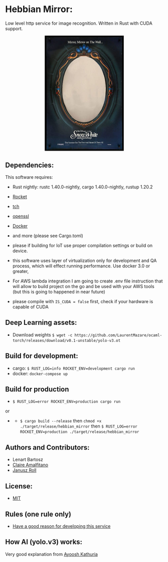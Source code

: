 # Hebbian Mirror:

Low level http service for image recognition. Written in Rust with CUDA support.

<p align="center">
    <img 
    width="50%" height="50%" 
    src="https://github.com/Bartoshko/hebbian_mirror/blob/master/assets/mirror.jpeg"/>
</p>

## Dependencies:

This software requires:

- Rust nightly: rustc 1.40.0-nightly, cargo 1.40.0-nightly, rustup 1.20.2
- [Rocket](https://rocket.rs/)
- [tch](https://docs.rs/tch/0.1.1/tch/)
- [openssl](https://github.com/openssl/openssl)
- [Docker](https://www.docker.com/)
- and more (please see Cargo.toml)

- please if building for IoT use proper compilation settings or build on device.
- this software uses layer of virtualization only for development and QA process, which will effect running performance. Use docker 3.0 or greater,
- For AWS lambda integration I am going to create .env file instruction that will allow to build project on the go and be used with your AWS tools (but this is going to happened in near future)
- please compile with `IS_CUDA = false` first, check if your hardware is capable of CUDA

## Deep Learning assets:

- Download weights ```$ wget -c https://github.com/LaurentMazare/ocaml-torch/releases/download/v0.1-unstable/yolo-v3.ot ```

## Build for development:

- cargo: ```$ RUST_LOG=info ROCKET_ENV=development cargo run```
- docker: ```docker-compose up```

## Build for production

- ```$ RUST_LOG=error ROCKET_ENV=production cargo run```

or 

- - ```$ cargo build --release``` 
then
```chmod +x ./target/release/hebbian_mirror```
then
```$ RUST_LOG=error ROCKET_ENV=production ./target/release/hebbian_mirror```

## Authors and Contributors:

- Lenart Bartosz
- [Claire Amalfitano](https://github.com/polypodioides)
- [Janusz Roll](https://github.com/janeek1995)

## License:

- [MIT](https://opensource.org/licenses/MIT)

## Rules (one rule only)

- [Have a good reason for developing this service](https://www.youtube.com/watch?v=CZB7wlYbknM)

## How AI (yolo.v3) works:

Very good explanation from [Ayoosh Kathuria](https://towardsdatascience.com/yolo-v3-object-detection-53fb7d3bfe6b)
